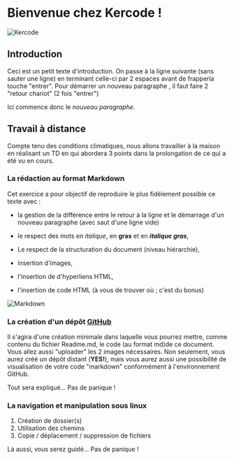 # Bienvenue chez Kercode !

 ![Kercode](/images/kercode.jpg "Titre de l'image")

 ## Introduction 

 Ceci est un petit texte d'introduction. On passe à la ligne suivante (sans sauter une ligne) en terminant celle-ci
par 2 espaces avant de frapperla touche "entrer".
Pour démarrer un nouveau paragraphe , il faut faire 2 "retour chariot" (2 fois "entrer")


Ici commence donc le *nouveau paragraphe*.


## Travail à distance 

Compte tenu des conditions climatiques, nous allons travailler à la maison en réalisant un TD en qui abordera 3
points dans la prolongation de ce qui a été vu en cours.

### La rédaction au format Markdown

Cet exercice a pour objectif de reproduire le plus fidèlement possible ce
texte avec :

* la gestion de la différence entre le retour à la ligne et le démarrage
d'un nouveau paragraphe (avec saut d'une ligne vide)

* le respect des mots en *italique*, en **gras** et en ***italique gras***,

* Le respect de la structuration du document (niveau hiérarchie),

* insertion d'images,

* l'insertion de d'hyperliens HTML,

* l'insertion de code HTML (à vous de trouver où ; c'est du bonus)

![Markdown](/images/markdown.png "Titre de l'image")

### La création d'un dépôt [GitHub](http://www.github.com)

Il s'agira d'une création minimale dans laquelle vous pourrez mettre, comme contenu du fichier Readme.md, le
code (au format md)de ce document. Vous allez aussi "uploader" les 2 images nécessaires.
Non seulement, vous aurez créé un dépôt distant (**YES!**), mais vous aurez aussi une possibilité de visualisation
de votre code "markdown" conformément à l'environnement GitHub.

Tout sera expliqué... Pas de panique !

### La navigation et manipulation sous linux

1. Création de dossier(s)
2. Utilisation des chemins 
3. Copie / déplacement / suppression de fichiers 


Là aussi, vous serez guidé... Pas de panique !
